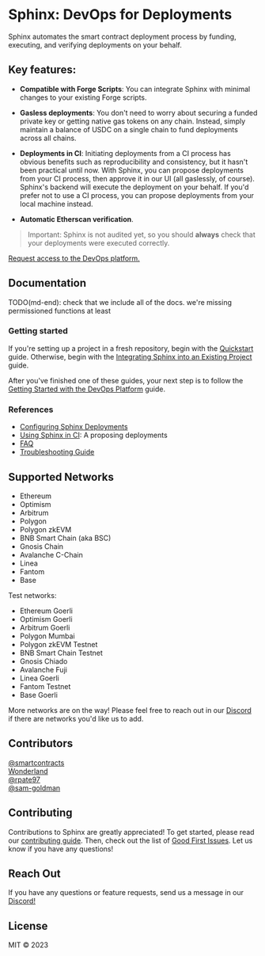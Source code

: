 # Sphinx: DevOps for Deployments

Sphinx automates the smart contract deployment process by funding, executing, and verifying deployments on your behalf.

## Key features:

* **Compatible with Forge Scripts**: You can integrate Sphinx with minimal changes to your existing Forge scripts.

* **Gasless deployments**: You don't need to worry about securing a funded private key or getting native gas tokens on any chain. Instead, simply maintain a balance of USDC on a single chain to fund deployments across all chains.

* **Deployments in CI**: Initiating deployments from a CI process has obvious benefits such as reproducibility and consistency, but it hasn't been practical until now. With Sphinx, you can propose deployments from your CI process, then approve it in our UI (all gaslessly, of course). Sphinx's backend will execute the deployment on your behalf. If you'd prefer not to use a CI process, you can propose deployments from your local machine instead.

* **Automatic Etherscan verification**.

> Important: Sphinx is not audited yet, so you should **always** check that your deployments were executed correctly.

[Request access to the DevOps platform.](https://sphinx.dev)

## Documentation

TODO(md-end): check that we include all of the docs. we're missing permissioned functions at least

### Getting started

If you're setting up a project in a fresh repository, begin with the [Quickstart](https://github.com/sphinx-labs/sphinx/blob/develop/docs/cli-quickstart.md) guide. Otherwise, begin with the [Integrating Sphinx into an Existing Project](https://github.com/sphinx-labs/sphinx/blob/develop/docs/cli-existing-project.md) guide.

After you've finished one of these guides, your next step is to follow the [Getting Started with the DevOps Platform](https://github.com/sphinx-labs/sphinx/blob/develop/docs/ops-getting-started.md) guide.

### References

- [Configuring Sphinx Deployments](https://github.com/sphinx-labs/sphinx/blob/develop/docs/writing-sphinx-scripts.md)
- [Using Sphinx in CI](https://github.com/sphinx-labs/sphinx/blob/develop/docs/ci-proposals.md): A proposing deployments
- [FAQ](https://github.com/sphinx-labs/sphinx/blob/develop/docs/faq.md)
- [Troubleshooting Guide](https://github.com/sphinx-labs/sphinx/blob/develop/docs/troubleshooting-guide.md)

## Supported Networks

- Ethereum
- Optimism
- Arbitrum
- Polygon
- Polygon zkEVM
- BNB Smart Chain (aka BSC)
- Gnosis Chain
- Avalanche C-Chain
- Linea
- Fantom
- Base

Test networks:

- Ethereum Goerli
- Optimism Goerli
- Arbitrum Goerli
- Polygon Mumbai
- Polygon zkEVM Testnet
- BNB Smart Chain Testnet
- Gnosis Chiado
- Avalanche Fuji
- Linea Goerli
- Fantom Testnet
- Base Goerli

More networks are on the way! Please feel free to reach out in our [Discord](https://discord.gg/7Gc3DK33Np) if there are networks you'd like us to add.

## Contributors

[@smartcontracts](https://github.com/smartcontracts)\
[Wonderland](https://defi.sucks/)\
[@rpate97](https://github.com/RPate97)\
[@sam-goldman](https://github.com/sam-goldman)

## Contributing

Contributions to Sphinx are greatly appreciated! To get started, please read our [contributing guide](https://github.com/sphinx-labs/sphinx/blob/develop/CONTRIBUTING.md). Then, check out the list of [Good First Issues](https://github.com/sphinx-labs/sphinx/contribute). Let us know if you have any questions!

## Reach Out

If you have any questions or feature requests, send us a message in our [Discord!](https://discord.gg/7Gc3DK33Np)

## License

MIT © 2023

